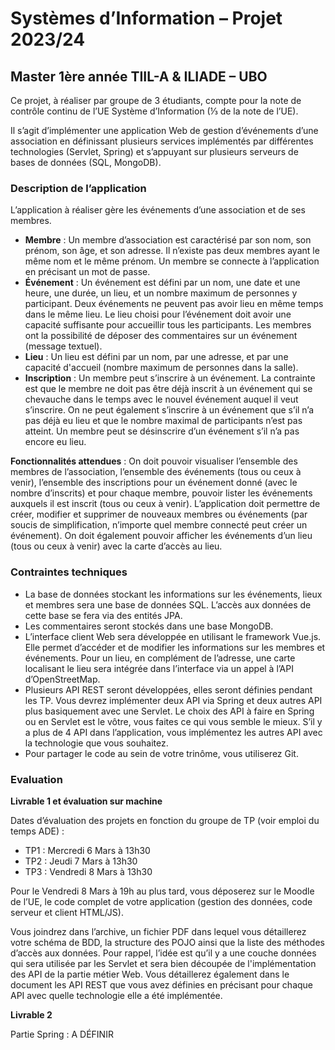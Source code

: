 # Systèmes d’Information – Projet 2023/24

## Master 1ère année TIIL-A & ILIADE – UBO

Ce projet, à réaliser par groupe de 3 étudiants, compte pour la note de contrôle continu de l’UE Système d’Information (⅓ de la note de l’UE).

Il s’agit d’implémenter une application Web de gestion d’événements d’une association en définissant plusieurs services implémentés par différentes technologies (Servlet, Spring) et s’appuyant sur plusieurs serveurs de bases de données (SQL, MongoDB).

### Description de l’application

L’application à réaliser gère les événements d’une association et de ses membres.

- **Membre** : Un membre d’association est caractérisé par son nom, son prénom, son âge, et son adresse. Il n’existe pas deux membres ayant le même nom et le même prénom. Un membre se connecte à l’application en précisant un mot de passe.
- **Événement** : Un événement est défini par un nom, une date et une heure, une durée, un lieu, et un nombre maximum de personnes y participant. Deux événements ne peuvent pas avoir lieu en même temps dans le même lieu. Le lieu choisi pour l’événement doit avoir une capacité suffisante pour accueillir tous les participants. Les membres ont la possibilité de déposer des commentaires sur un événement (message textuel).
- **Lieu** : Un lieu est défini par un nom, par une adresse, et par une capacité d'accueil (nombre maximum de personnes dans la salle).
- **Inscription** : Un membre peut s’inscrire à un événement. La contrainte est que le membre ne doit pas être déjà inscrit à un événement qui se chevauche dans le temps avec le nouvel événement auquel il veut s’inscrire. On ne peut également s’inscrire à un événement que s’il n’a pas déjà eu lieu et que le nombre maximal de participants n’est pas atteint. Un membre peut se désinscrire d’un événement s’il n’a pas encore eu lieu.

**Fonctionnalités attendues** : On doit pouvoir visualiser l’ensemble des membres de l’association, l’ensemble des événements (tous ou ceux à venir), l’ensemble des inscriptions pour un événement donné (avec le nombre d’inscrits) et pour chaque membre, pouvoir lister les événements auxquels il est inscrit (tous ou ceux à venir). L’application doit permettre de créer, modifier et supprimer de nouveaux membres ou événements (par soucis de simplification, n’importe quel membre connecté peut créer un événement). On doit également pouvoir afficher les événements d’un lieu (tous ou ceux à venir) avec la carte d’accès au lieu.

### Contraintes techniques

- La base de données stockant les informations sur les événements, lieux et membres sera une base de données SQL. L’accès aux données de cette base se fera via des entités JPA.
- Les commentaires seront stockés dans une base MongoDB.
- L’interface client Web sera développée en utilisant le framework Vue.js. Elle permet d’accéder et de modifier les informations sur les membres et événements. Pour un lieu, en complément de l’adresse, une carte localisant le lieu sera intégrée dans l’interface via un appel à l’API d’OpenStreetMap.
- Plusieurs API REST seront développées, elles seront définies pendant les TP. Vous devrez implémenter deux API via Spring et deux autres API plus basiquement avec une Servlet. Le choix des API à faire en Spring ou en Servlet est le vôtre, vous faites ce qui vous semble le mieux. S’il y a plus de 4 API dans l’application, vous implémentez les autres API avec la technologie que vous souhaitez.
- Pour partager le code au sein de votre trinôme, vous utiliserez Git.

### Evaluation

**Livrable 1 et évaluation sur machine**

Dates d’évaluation des projets en fonction du groupe de TP (voir emploi du temps ADE) :
- TP1 : Mercredi 6 Mars à 13h30
- TP2 : Jeudi 7 Mars à 13h30
- TP3 : Vendredi 8 Mars à 13h30


Pour le Vendredi 8 Mars à 19h au plus tard, vous déposerez sur le Moodle de l’UE, le code complet de votre application (gestion des données, code serveur et client HTML/JS).

Vous joindrez dans l’archive, un fichier PDF dans lequel vous détaillerez votre schéma de BDD, la structure des POJO ainsi que la liste des méthodes d’accès aux données. Pour rappel, l’idée est qu’il y a une couche données qui sera utilisée par les Servlet et sera bien découpée de l'implémentation des API de la partie métier Web. Vous détaillerez également dans le document les API REST que vous avez définies en précisant pour chaque API avec quelle technologie elle a été implémentée.

**Livrable 2**

Partie Spring : A DÉFINIR